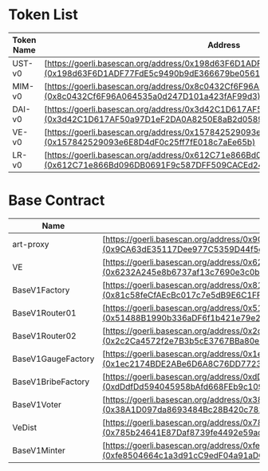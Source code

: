 # Token List

|Token Name| Address | Minter | Init Balance |
|----------|---------|--------|--------------|
| UST-v0 | [https://goerli.basescan.org/address/0x198d63F6D1ADF77FdE5c9490b9dE366679be0561](0x198d63F6D1ADF77FdE5c9490b9dE366679be0561)| 0xA9F4e4f459706f28D67c663a5b95d9df2a77E5A6 | 100000000000000000000000000 |
| MIM-v0 | [https://goerli.basescan.org/address/0x8c0432Cf6F96A064535a0d247D101a423fAF99d3](0x8c0432Cf6F96A064535a0d247D101a423fAF99d3)| 0xA9F4e4f459706f28D67c663a5b95d9df2a77E5A6 | 100000000000000000000000000 |
| DAI-v0 | [https://goerli.basescan.org/address/0x3d42C1D617AF50a97D1eF2DA0A8250E8aB2d0589](0x3d42C1D617AF50a97D1eF2DA0A8250E8aB2d0589)| 0xA9F4e4f459706f28D67c663a5b95d9df2a77E5A6 | 100000000000000000000000000 |
| VE-v0 | [https://goerli.basescan.org/address/0x157842529093e6E8D4dF0c25ff7fE018c7aEe65b](0x157842529093e6E8D4dF0c25ff7fE018c7aEe65b)| 0xA9F4e4f459706f28D67c663a5b95d9df2a77E5A6 | 100000000000000000000000000 |
| LR-v0 | [https://goerli.basescan.org/address/0x612C71e866Bd096DB0691F9c587DFF509CACEd24](0x612C71e866Bd096DB0691F9c587DFF509CACEd24)| 0xA9F4e4f459706f28D67c663a5b95d9df2a77E5A6 | 100000000000000000000000000 |

# Base Contract 

| Name| Address | 
|----------|---------|
| art-proxy | [https://goerli.basescan.org/address/0x9CA63dE35117Dee977C5359D44f5eE9A129e2297](0x9CA63dE35117Dee977C5359D44f5eE9A129e2297)|
| VE | [https://goerli.basescan.org/address/0x6232A245e8b6737af13c7690e3c0b3A842e1E2Fe](0x6232A245e8b6737af13c7690e3c0b3A842e1E2Fe)| 
| BaseV1Factory | [https://goerli.basescan.org/address/0x81c58feCfAEcBc017c7e5dB9E6C1FF983C73F871](0x81c58feCfAEcBc017c7e5dB9E6C1FF983C73F871)| 
| BaseV1Router01 | [https://goerli.basescan.org/address/0x51488B1990b336aDF6f1b421e79e22B0862B0578](0x51488B1990b336aDF6f1b421e79e22B0862B0578)| 
| BaseV1Router02 | [https://goerli.basescan.org/address/0x2c2Ca4572f2e7B3b5cE3767BBa80ee3021011c62](0x2c2Ca4572f2e7B3b5cE3767BBa80ee3021011c62)| 
| BaseV1GaugeFactory | [https://goerli.basescan.org/address/0x1ec2174BDE2ABe6D6A8C76DD77239A713bf3acaA](0x1ec2174BDE2ABe6D6A8C76DD77239A713bf3acaA)| 
| BaseV1BribeFactory | [https://goerli.basescan.org/address/0xdDdfDd594045958bAfd668FEb9c1098895105Ad9](0xdDdfDd594045958bAfd668FEb9c1098895105Ad9)| 
| BaseV1Voter | [https://goerli.basescan.org/address/0x38A1D097da8693484Bc28B420c782790B8db1E5d](0x38A1D097da8693484Bc28B420c782790B8db1E5d)| 
| VeDist | [https://goerli.basescan.org/address/0x785b24641E87Daf8739fe4492e59aca8279c964B](0x785b24641E87Daf8739fe4492e59aca8279c964B)| 
| BaseV1Minter | [https://goerli.basescan.org/address/0xfe8504664c1a3d91cC9edF04a91aDC6db5280cB1](0xfe8504664c1a3d91cC9edF04a91aDC6db5280cB1)| 

